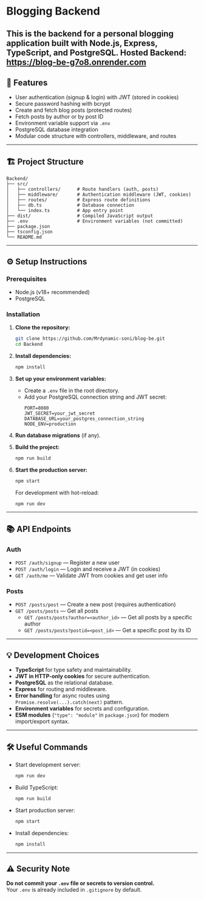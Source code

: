 # Blogging Backend

This is the backend for a personal blogging application built with Node.js, Express, TypeScript, and PostgreSQL.
Hosted Backend: https://blog-be-g7o8.onrender.com
---

## 🚀 Features

- User authentication (signup & login) with JWT (stored in cookies)
- Secure password hashing with bcrypt
- Create and fetch blog posts (protected routes)
- Fetch posts by author or by post ID
- Environment variable support via `.env`
- PostgreSQL database integration
- Modular code structure with controllers, middleware, and routes

---

## 🏗️ Project Structure

```
Backend/
├── src/
│   ├── controllers/      # Route handlers (auth, posts)
│   ├── middleware/       # Authentication middleware (JWT, cookies)
│   ├── routes/           # Express route definitions
│   ├── db.ts             # Database connection
│   └── index.ts          # App entry point
├── dist/                 # Compiled JavaScript output
├── .env                  # Environment variables (not committed)
├── package.json
├── tsconfig.json
└── README.md
```

---

## ⚙️ Setup Instructions

### Prerequisites

- Node.js (v18+ recommended)
- PostgreSQL

### Installation

1. **Clone the repository:**
   ```sh
   git clone https://github.com/Mrdynamic-soni/blog-be.git
   cd Backend
   ```

2. **Install dependencies:**
   ```sh
   npm install
   ```

3. **Set up your environment variables:**
   - Create a `.env` file in the root directory.
   - Add your PostgreSQL connection string and JWT secret:
     ```
     PORT=8080
     JWT_SECRET=your_jwt_secret
     DATABASE_URL=your_postgres_connection_string
     NODE_ENV=production
     ```

4. **Run database migrations** (if any).

5. **Build the project:**
   ```sh
   npm run build
   ```

6. **Start the production server:**
   ```sh
   npm start
   ```

   For development with hot-reload:
   ```sh
   npm run dev
   ```

---

## 📚 API Endpoints

### Auth

- `POST /auth/signup` — Register a new user
- `POST /auth/login` — Login and receive a JWT (in cookies)
- `GET /auth/me` — Validate JWT from cookies and get user info

### Posts

- `POST /posts/post` — Create a new post (requires authentication)
- `GET /posts/posts` — Get all posts
  - `GET /posts/posts?author=<author_id>` — Get all posts by a specific author
  - `GET /posts/posts?postid=<post_id>` — Get a specific post by its ID

---

## 💡 Development Choices

- **TypeScript** for type safety and maintainability.
- **JWT in HTTP-only cookies** for secure authentication.
- **PostgreSQL** as the relational database.
- **Express** for routing and middleware.
- **Error handling** for async routes using `Promise.resolve(...).catch(next)` pattern.
- **Environment variables** for secrets and configuration.
- **ESM modules** (`"type": "module"` in `package.json`) for modern import/export syntax.

---

## 🛠️ Useful Commands

- Start development server:  
  ```sh
  npm run dev
  ```
- Build TypeScript:  
  ```sh
  npm run build
  ```
- Start production server:  
  ```sh
  npm start
  ```
- Install dependencies:  
  ```sh
  npm install
  ```

---

## ⚠️ Security Note

**Do not commit your `.env` file or secrets to version control.**  
Your `.env` is already included in `.gitignore` by default.

